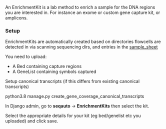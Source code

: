 An EnrichmentKit is a lab method to enrich a sample for the DNA regions you are interested in.
For instance an exome or custom gene capture kit, or amplicons.



### Setup

EnrichmentKits are automatically created based on directories flowcells are detected in via scanning sequencing dirs,
and entries in the [sample_sheet](SampleSheet.csv)

You need to upload:

* A Bed containing capture regions
* A GeneList containing symbols captured

Setup canonical transcripts (if this differs from existing canonical transcripts)

python3.8 manage.py create_gene_coverage_canonical_transcripts

In Django admin, go to **seqauto** -> **EnrichmentKits** then select the kit.

Select the appropriate details for your kit (eg bed/genelist etc you uploaded) and click save.